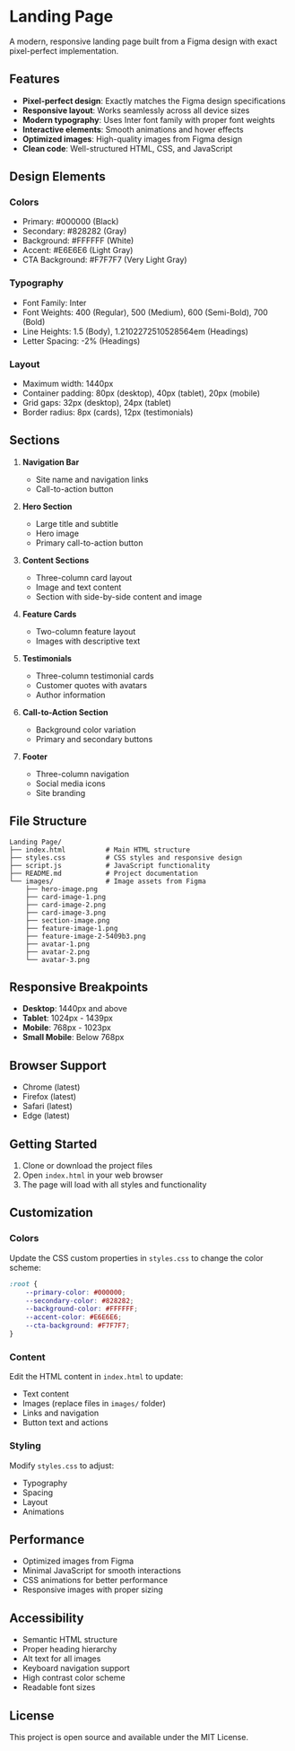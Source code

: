 # Landing Page

A modern, responsive landing page built from a Figma design with exact pixel-perfect implementation.

## Features

- **Pixel-perfect design**: Exactly matches the Figma design specifications
- **Responsive layout**: Works seamlessly across all device sizes
- **Modern typography**: Uses Inter font family with proper font weights
- **Interactive elements**: Smooth animations and hover effects
- **Optimized images**: High-quality images from Figma design
- **Clean code**: Well-structured HTML, CSS, and JavaScript

## Design Elements

### Colors
- Primary: #000000 (Black)
- Secondary: #828282 (Gray)
- Background: #FFFFFF (White)
- Accent: #E6E6E6 (Light Gray)
- CTA Background: #F7F7F7 (Very Light Gray)

### Typography
- Font Family: Inter
- Font Weights: 400 (Regular), 500 (Medium), 600 (Semi-Bold), 700 (Bold)
- Line Heights: 1.5 (Body), 1.2102272510528564em (Headings)
- Letter Spacing: -2% (Headings)

### Layout
- Maximum width: 1440px
- Container padding: 80px (desktop), 40px (tablet), 20px (mobile)
- Grid gaps: 32px (desktop), 24px (tablet)
- Border radius: 8px (cards), 12px (testimonials)

## Sections

1. **Navigation Bar**
   - Site name and navigation links
   - Call-to-action button

2. **Hero Section**
   - Large title and subtitle
   - Hero image
   - Primary call-to-action button

3. **Content Sections**
   - Three-column card layout
   - Image and text content
   - Section with side-by-side content and image

4. **Feature Cards**
   - Two-column feature layout
   - Images with descriptive text

5. **Testimonials**
   - Three-column testimonial cards
   - Customer quotes with avatars
   - Author information

6. **Call-to-Action Section**
   - Background color variation
   - Primary and secondary buttons

7. **Footer**
   - Three-column navigation
   - Social media icons
   - Site branding

## File Structure

```
Landing Page/
├── index.html          # Main HTML structure
├── styles.css          # CSS styles and responsive design
├── script.js           # JavaScript functionality
├── README.md           # Project documentation
└── images/             # Image assets from Figma
    ├── hero-image.png
    ├── card-image-1.png
    ├── card-image-2.png
    ├── card-image-3.png
    ├── section-image.png
    ├── feature-image-1.png
    ├── feature-image-2-5409b3.png
    ├── avatar-1.png
    ├── avatar-2.png
    └── avatar-3.png
```

## Responsive Breakpoints

- **Desktop**: 1440px and above
- **Tablet**: 1024px - 1439px
- **Mobile**: 768px - 1023px
- **Small Mobile**: Below 768px

## Browser Support

- Chrome (latest)
- Firefox (latest)
- Safari (latest)
- Edge (latest)

## Getting Started

1. Clone or download the project files
2. Open `index.html` in your web browser
3. The page will load with all styles and functionality

## Customization

### Colors
Update the CSS custom properties in `styles.css` to change the color scheme:

```css
:root {
    --primary-color: #000000;
    --secondary-color: #828282;
    --background-color: #FFFFFF;
    --accent-color: #E6E6E6;
    --cta-background: #F7F7F7;
}
```

### Content
Edit the HTML content in `index.html` to update:
- Text content
- Images (replace files in `images/` folder)
- Links and navigation
- Button text and actions

### Styling
Modify `styles.css` to adjust:
- Typography
- Spacing
- Layout
- Animations

## Performance

- Optimized images from Figma
- Minimal JavaScript for smooth interactions
- CSS animations for better performance
- Responsive images with proper sizing

## Accessibility

- Semantic HTML structure
- Proper heading hierarchy
- Alt text for all images
- Keyboard navigation support
- High contrast color scheme
- Readable font sizes

## License

This project is open source and available under the MIT License.